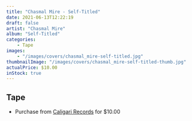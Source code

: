 ```yaml
---
title: "Chasmal Mire - Self-Titled"
date: 2021-06-13T12:22:19
draft: false
artist: "Chasmal Mire"
album: "Self-Titled"
categories:
    - Tape
images:
    - "/images/covers/chasmal_mire-self-titled.jpg"
thumbnailImage: "/images/covers/chasmal_mire-self-titled-thumb.jpg"
actualPrice: $10.00
inStock: true
---
```


## Tape
* Purchase from [Caligari Records](https://caligarirecords.storenvy.com/products/31886227-chasmal-mire-self-titled-cd) for $10.00
